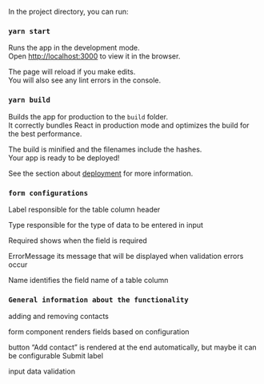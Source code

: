 
In the project directory, you can run:

### `yarn start`

Runs the app in the development mode.<br />
Open [http://localhost:3000](http://localhost:3000) to view it in the browser.

The page will reload if you make edits.<br />
You will also see any lint errors in the console.


### `yarn build`

Builds the app for production to the `build` folder.<br />
It correctly bundles React in production mode and optimizes the build for the best performance.

The build is minified and the filenames include the hashes.<br />
Your app is ready to be deployed!

See the section about [deployment](https://facebook.github.io/create-react-app/docs/deployment) for more information.  
 

### `form configurations`

Label responsible for the table column header 

Type responsible for the type of data to be entered in input 
 
Required shows when the field is required 
 
ErrorMessage its message that will be displayed when validation errors occur 
 
Name identifies the field name of a table column 

### `General information about the functionality` 
 
adding and removing contacts
 
form component renders fields based on configuration 
 
button “Add contact” is rendered at the end automatically, but maybe it can be configurable Submit label 

input data validation